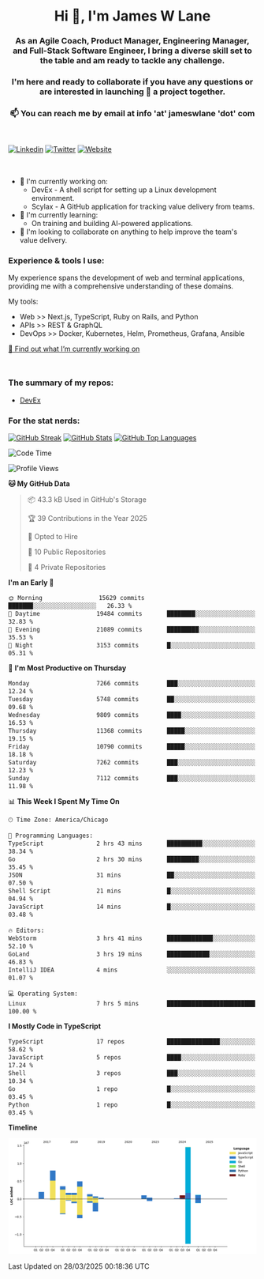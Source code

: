 <h1 align="center">Hi 👋, I'm James W Lane</h1>
<h3 align="center">As an Agile Coach, Product Manager, Engineering Manager, and Full-Stack Software Engineer, I bring a diverse skill set to the table and am ready to tackle any challenge.</h3>
<h3 align="center">I'm here and ready to collaborate if you have any questions or are interested in launching 🚀 a project together.</h3>

<div style="margin-top: 16px;" />

<h3 align="center">📫 You can reach me by email at info 'at' jameswlane 'dot' com</h3>

<div style="margin-top: 48px;" />

[![Linkedin](https://img.shields.io/badge/LinkedIn-0077B5?style=for-the-badge&logo=linkedin&logoColor=white)](https://www.linkedin.com/in/jameswlane/)
[![Twitter](https://img.shields.io/badge/Twitter-1DA1F2?style=for-the-badge&logo=twitter&logoColor=white)](https://x.com/jameswlane)
[![Website](https://img.shields.io/website?down_color=red&down_message=offline&style=for-the-badge&up_color=green&up_message=up&url=https%3A%2F%2Fwww.jameswlane.com)](https://www.jameswlane.com)

<div style="margin-top: 48px;" />

- 🔭 I'm currently working on:
  - DevEx - A shell script for setting up a Linux development environment.
  - Scylax - A GitHub application for tracking value delivery from teams.
- 🌱 I'm currently learning:
  - On training and building AI-powered applications.
- 👯 I'm looking to collaborate on anything to help improve the team's value delivery.

### Experience & tools I use:

My experience spans the development of web and terminal applications, providing me with a comprehensive understanding of these domains.

My tools:
- Web >> Next.js, TypeScript, Ruby on Rails, and Python
- APIs >> REST & GraphQL
- DevOps >> Docker, Kubernetes, Helm, Prometheus, Grafana, Ansible

[🔭 Find out what I’m currently working on](https://www.jameswlane.com/now)  

<div style="margin-top: 50px;"/>

### The summary of my repos:
- [DevEx](https://github.com/jameswlane/devex)  

### For the stat nerds:
[![GitHub Streak](https://github-readme-streak-stats.herokuapp.com?user=jameswlane&theme=tokyonight)](https://git.io/streak-stats)
[![GitHub Stats](https://github-readme-stats.vercel.app/api?username=jameswlane&show_icons=true&theme=tokyonight)](https://github-readme-stats.vercel.app)
[![GitHub Top Languages](https://github-readme-stats.vercel.app/api/top-langs?username=jameswlane&show_icons=true&locale=en&layout=compact&theme=tokyonight)](https://github-readme-stats.vercel.app)

<!--START_SECTION:waka-->
![Code Time](http://img.shields.io/badge/Code%20Time-481%20hrs%2058%20mins-blue)

![Profile Views](http://img.shields.io/badge/Profile%20Views-0-blue)

**🐱 My GitHub Data** 

> 📦 43.3 kB Used in GitHub's Storage 
 > 
> 🏆 39 Contributions in the Year 2025
 > 
> 💼 Opted to Hire
 > 
> 📜 10 Public Repositories 
 > 
> 🔑 4 Private Repositories 
 > 
**I'm an Early 🐤** 

```text
🌞 Morning                15629 commits       ███████░░░░░░░░░░░░░░░░░░   26.33 % 
🌆 Daytime                19484 commits       ████████░░░░░░░░░░░░░░░░░   32.83 % 
🌃 Evening                21089 commits       █████████░░░░░░░░░░░░░░░░   35.53 % 
🌙 Night                  3153 commits        █░░░░░░░░░░░░░░░░░░░░░░░░   05.31 % 
```
📅 **I'm Most Productive on Thursday** 

```text
Monday                   7266 commits        ███░░░░░░░░░░░░░░░░░░░░░░   12.24 % 
Tuesday                  5748 commits        ██░░░░░░░░░░░░░░░░░░░░░░░   09.68 % 
Wednesday                9809 commits        ████░░░░░░░░░░░░░░░░░░░░░   16.53 % 
Thursday                 11368 commits       █████░░░░░░░░░░░░░░░░░░░░   19.15 % 
Friday                   10790 commits       █████░░░░░░░░░░░░░░░░░░░░   18.18 % 
Saturday                 7262 commits        ███░░░░░░░░░░░░░░░░░░░░░░   12.23 % 
Sunday                   7112 commits        ███░░░░░░░░░░░░░░░░░░░░░░   11.98 % 
```


📊 **This Week I Spent My Time On** 

```text
🕑︎ Time Zone: America/Chicago

💬 Programming Languages: 
TypeScript               2 hrs 43 mins       ██████████░░░░░░░░░░░░░░░   38.34 % 
Go                       2 hrs 30 mins       █████████░░░░░░░░░░░░░░░░   35.45 % 
JSON                     31 mins             ██░░░░░░░░░░░░░░░░░░░░░░░   07.50 % 
Shell Script             21 mins             █░░░░░░░░░░░░░░░░░░░░░░░░   04.94 % 
JavaScript               14 mins             █░░░░░░░░░░░░░░░░░░░░░░░░   03.48 % 

🔥 Editors: 
WebStorm                 3 hrs 41 mins       █████████████░░░░░░░░░░░░   52.10 % 
GoLand                   3 hrs 19 mins       ████████████░░░░░░░░░░░░░   46.83 % 
IntelliJ IDEA            4 mins              ░░░░░░░░░░░░░░░░░░░░░░░░░   01.07 % 

💻 Operating System: 
Linux                    7 hrs 5 mins        █████████████████████████   100.00 % 
```

**I Mostly Code in TypeScript** 

```text
TypeScript               17 repos            ███████████████░░░░░░░░░░   58.62 % 
JavaScript               5 repos             ████░░░░░░░░░░░░░░░░░░░░░   17.24 % 
Shell                    3 repos             ███░░░░░░░░░░░░░░░░░░░░░░   10.34 % 
Go                       1 repo              █░░░░░░░░░░░░░░░░░░░░░░░░   03.45 % 
Python                   1 repo              █░░░░░░░░░░░░░░░░░░░░░░░░   03.45 % 
```



**Timeline**

![Lines of Code chart](https://raw.githubusercontent.com/jameswlane/jameswlane/main/assets/bar_graph.png)


 Last Updated on 28/03/2025 00:18:36 UTC
<!--END_SECTION:waka-->
